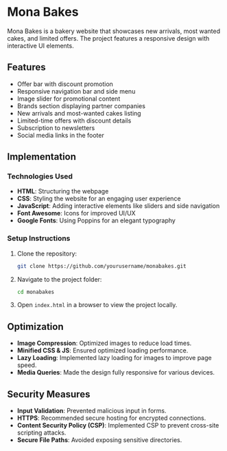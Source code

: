 # Mona Bakes

Mona Bakes is a bakery website that showcases new arrivals, most wanted cakes, and limited offers. The project features a responsive design with interactive UI elements.

## Features
- Offer bar with discount promotion
- Responsive navigation bar and side menu
- Image slider for promotional content
- Brands section displaying partner companies
- New arrivals and most-wanted cakes listing
- Limited-time offers with discount details
- Subscription to newsletters
- Social media links in the footer

## Implementation
### Technologies Used
- **HTML**: Structuring the webpage
- **CSS**: Styling the website for an engaging user experience
- **JavaScript**: Adding interactive elements like sliders and side navigation
- **Font Awesome**: Icons for improved UI/UX
- **Google Fonts**: Using Poppins for an elegant typography

### Setup Instructions
1. Clone the repository:
   ```bash
   git clone https://github.com/yourusername/monabakes.git
   ```
2. Navigate to the project folder:
   ```bash
   cd monabakes
   ```
3. Open `index.html` in a browser to view the project locally.

## Optimization
- **Image Compression**: Optimized images to reduce load times.
- **Minified CSS & JS**: Ensured optimized loading performance.
- **Lazy Loading**: Implemented lazy loading for images to improve page speed.
- **Media Queries**: Made the design fully responsive for various devices.

## Security Measures
- **Input Validation**: Prevented malicious input in forms.
- **HTTPS**: Recommended secure hosting for encrypted connections.
- **Content Security Policy (CSP)**: Implemented CSP to prevent cross-site scripting attacks.
- **Secure File Paths**: Avoided exposing sensitive directories.

